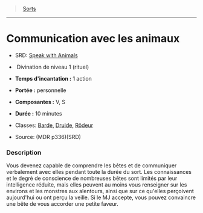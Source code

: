 ﻿---
!SpellHD
Level: 1
Type: Divination
Ritual: rituel
CastingTime: 1 action
Range: personnelle
Components: V, S
Duration: 10 minutes
Classes: '[Barde](hd_bard.md), [Druide](hd_druid.md), [Rôdeur](hd_ranger.md)'
Id: spells_hd.md#communication-avec-les-animaux
ParentLink: spells_hd.md#sorts
Name: Communication avec les animaux
ParentName: Sorts
NameLevel: 1
AltName: '[Speak with Animals](srd_spells_speak_with_animals.md)'
Source: (MDR p336)(SRD)
Attributes: {}
---
> [Sorts](hd_spells.md)

---

# Communication avec les animaux

- SRD: [Speak with Animals](srd_spells_speak_with_animals.md)

-  Divination de niveau 1 (rituel)

- **Temps d'incantation :** 1 action

- **Portée :** personnelle

- **Composantes :** V, S

- **Durée :** 10 minutes

- Classes: [Barde](hd_bard.md), [Druide](hd_druid.md), [Rôdeur](hd_ranger.md)

- Source: (MDR p336)(SRD)

### Description

Vous devenez capable de comprendre les bêtes et de communiquer verbalement avec elles pendant toute la durée du sort. Les connaissances et le degré de conscience de nombreuses bêtes sont limités par leur intelligence réduite, mais elles peuvent au moins vous renseigner sur les environs et les monstres aux alentours, ainsi que sur ce qu'elles perçoivent aujourd'hui ou ont perçu la veille. Si le MJ accepte, vous pouvez convaincre une bête de vous accorder une petite faveur.

